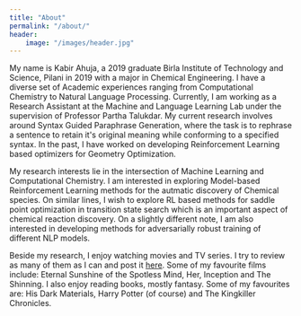 ```yaml
---
title: "About"
permalink: "/about/"
header:
    image: "/images/header.jpg"
---
```


My name is Kabir Ahuja, a 2019 graduate Birla Institute of Technology and Science, Pilani in 2019 with a major in Chemical Engineering.
I have a diverse set of Academic experiences ranging from Computational Chemistry to Natural Language Processing. Currently, I am
working as a Research Assistant at the Machine and Language Learning Lab under the supervision of Professor Partha Talukdar.
My current research involves around Syntax Guided Paraphrase Generation, where the task is to rephrase a sentence to retain it's
original meaning while conforming to a specified syntax. In the past, I have worked on developing Reinforcement Learning based optimizers for Geometry Optimization.

My research interests lie in the intersection of Machine Learning and Computational Chemistry. I am interested in exploring 
Model-based Reinforcement Learning methods for the autmatic discovery of Chemical species. On similar lines, I wish to explore
RL based methods for saddle point optimization in transition state search which is an important aspect of chemical reaction
discovery. On a slightly different note, I am also interested in developing methods for adversarially robust training of
different NLP models.

Beside my research, I enjoy watching movies and TV series. I try to review as many of them as I can and post it [here](https://www.picuki.com/profile/amoviebuffhufflepuff). Some of my
favourite films include: Eternal Sunshine of the Spotless Mind, Her, Inception and The Shinning. I also enjoy reading books, mostly fantasy. Some of my favourites are: His Dark Materials, Harry Potter (of course) and The Kingkiller Chronicles.